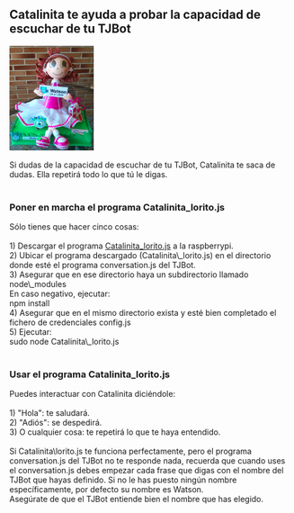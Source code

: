 

## Catalinita te ayuda a probar la capacidad de escuchar de tu TJBot
<img id="img1" src="Catalinita/Catalinita.png" width="150" height="186"> <br>
<div id="texto1">Si dudas de la capacidad de escuchar de tu TJBot, Catalinita te saca de dudas. Ella repetirá todo lo que tú le digas.</div>
<br>


### Poner en marcha el programa Catalinita\_lorito.js

<div id="texto2">Sólo tienes que hacer cinco cosas:</div><br>
<div id="texto3">1) Descargar el programa <a href="https://github.com/watsonvaclase/Propuestas/blob/master/Catalinita/Catalinita_lorito.js">Catalinita_lorito.js</a> a la raspberrypi.</div>
<div id="texto4">2) Ubicar el programa descargado (Catalinita\_lorito.js) en el directorio donde esté el programa conversation.js del TJBot.</div>
<div id="texto5">3) Asegurar que en ese directorio haya un subdirectorio llamado node\_modules </div>
<div id="texto15">En caso negativo, ejecutar:</div>
<div id="texto6">     npm install </div>
<div id="texto7">4) Asegurar que en el mismo directorio exista y esté bien completado el fichero de credenciales config.js <br>
<div id="texto8">5) Ejecutar: </div>
<div id="texto9">sudo node Catalinita\_lorito.js</div><br>
  
### Usar el programa Catalinita\_lorito.js

<div id="texto10">Puedes interactuar con Catalinita diciéndole:</div><br>
<div id="texto11">1) "Hola": te saludará.</div>
<div id="texto12">2) "Adiós": se despedirá.</div>
<div id="texto13">3) O cualquier cosa: te repetirá lo que te haya entendido. </div><br>

<div id="texto14">Si Catalinita\lorito.js te funciona perfectamente, pero el programa conversation.js del TJBot no te responde nada, recuerda que cuando uses el conversation.js debes empezar cada frase que digas con el nombre del TJBot que hayas definido. Si no le has puesto ningún nombre específicamente, por defecto su nombre es Watson.<br>
Asegúrate de que el TJBot entiende bien el nombre que has elegido.</div><br>
